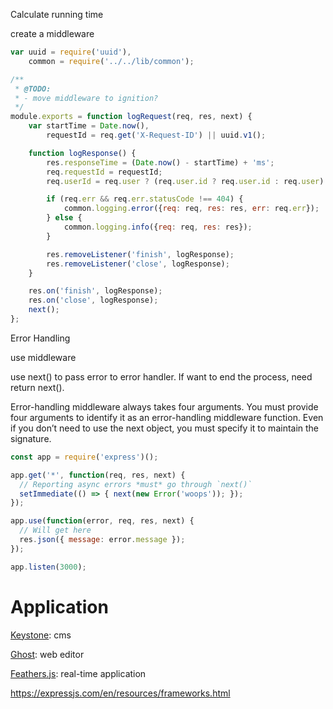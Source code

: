 Calculate running time

create a middleware

```js
var uuid = require('uuid'),
    common = require('../../lib/common');

/**
 * @TODO:
 * - move middleware to ignition?
 */
module.exports = function logRequest(req, res, next) {
    var startTime = Date.now(),
        requestId = req.get('X-Request-ID') || uuid.v1();

    function logResponse() {
        res.responseTime = (Date.now() - startTime) + 'ms';
        req.requestId = requestId;
        req.userId = req.user ? (req.user.id ? req.user.id : req.user) : null;

        if (req.err && req.err.statusCode !== 404) {
            common.logging.error({req: req, res: res, err: req.err});
        } else {
            common.logging.info({req: req, res: res});
        }

        res.removeListener('finish', logResponse);
        res.removeListener('close', logResponse);
    }

    res.on('finish', logResponse);
    res.on('close', logResponse);
    next();
};
```

Error Handling

use middleware

use next\(\) to pass error to error handler. If want to end the process, need return next\(\).

Error-handling middleware always takes four arguments. You must provide four arguments to identify it as an error-handling middleware function. Even if you don’t need to use the next object, you must specify it to maintain the signature.

```js
const app = require('express')();

app.get('*', function(req, res, next) {
  // Reporting async errors *must* go through `next()`
  setImmediate(() => { next(new Error('woops')); });
});

app.use(function(error, req, res, next) {
  // Will get here
  res.json({ message: error.message });
});

app.listen(3000);
```

# Application

[Keystone](http://keystonejs.com/zh/): cms

[Ghost](https://github.com/TryGhost/Ghost): web editor

[Feathers.js](https://github.com/feathersjs/feathers): real-time application

https://expressjs.com/en/resources/frameworks.html

